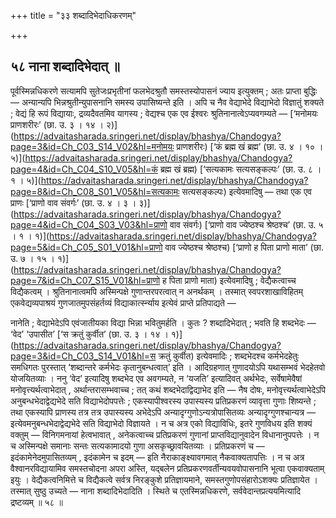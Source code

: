 +++
title = "३३ शब्दादिभेदाधिकरणम्"

+++

## ५८ नाना शब्दादिभेदात् ॥

पूर्वस्मिन्नधिकरणे सत्यामपि सुतेजःप्रभृतीनां फलभेदश्रुतौ समस्तस्योपासनं ज्याय इत्युक्तम् ; अतः प्राप्ता बुद्धिः — अन्यान्यपि भिन्नश्रुतीन्युपासनानि समस्य उपासिष्यन्ते इति । अपि च नैव वेद्याभेदे विद्याभेदो विज्ञातुं शक्यते ; वेद्यं हि रूपं विद्यायाः, द्रव्यदैवतमिव यागस्य ; वेद्यश्च एक एव ईश्वरः श्रुतिनानात्वेऽप्यवगम्यते — [‘मनोमयः प्राणशरीरः’ (छा. उ. ३ । १४ । २)](https://advaitasharada.sringeri.net/display/bhashya/Chandogya?page=3&id=Ch_C03_S14_V02&hl=मनोमयः प्राणशरीरः) [‘कं ब्रह्म खं ब्रह्म’ (छा. उ. ४ । १० । ५)](https://advaitasharada.sringeri.net/display/bhashya/Chandogya?page=4&id=Ch_C04_S10_V05&hl=कं ब्रह्म खं ब्रह्म) [‘सत्यकामः सत्यसङ्कल्पः’ (छा. उ. ८ । १ । ५)](https://advaitasharada.sringeri.net/display/bhashya/Chandogya?page=8&id=Ch_C08_S01_V05&hl=सत्यकामः सत्यसङ्कल्पः) इत्येवमादिषु — तथा एक एव प्राणः [‘प्राणो वाव संवर्गः’ (छा. उ. ४ । ३ । ३)](https://advaitasharada.sringeri.net/display/bhashya/Chandogya?page=4&id=Ch_C04_S03_V03&hl=प्राणो वाव संवर्गः) [‘प्राणो वाव ज्येष्ठश्च श्रेष्ठश्च’ (छा. उ. ५ । १ । १)](https://advaitasharada.sringeri.net/display/bhashya/Chandogya?page=5&id=Ch_C05_S01_V01&hl=प्राणो वाव ज्येष्ठश्च श्रेष्ठश्च) [‘प्राणो ह पिता प्राणो माता’ (छा. उ. ७ । १५ । १)](https://advaitasharada.sringeri.net/display/bhashya/Chandogya?page=7&id=Ch_C07_S15_V01&hl=प्राणो ह पिता प्राणो माता) इत्येवमादिषु ; वेद्यैकत्वाच्च विद्यैकत्वम् । श्रुतिनानात्वमपि अस्मिन्पक्षे गुणान्तरपरत्वात् न अनर्थकम् । तस्मात् स्वपरशाखाविहितम् एकवेद्यव्यपाश्रयं गुणजातमुपसंहर्तव्यं विद्याकार्त्स्न्याय इत्येवं प्राप्ते प्रतिपाद्यते —

नानेति ; वेद्याभेदेऽपि एवंजातीयका विद्या भिन्ना भवितुमर्हति । कुतः ? शब्दादिभेदात् ; भवति हि शब्दभेदः — ‘वेद’ ‘उपासीत’ [‘स क्रतुं कुर्वीत’ (छा. उ. ३ । १४ । १)](https://advaitasharada.sringeri.net/display/bhashya/Chandogya?page=3&id=Ch_C03_S14_V01&hl=स क्रतुं कुर्वीत) इत्येवमादिः ; शब्दभेदश्च कर्मभेदहेतुः समधिगतः पुरस्तात् ‘शब्दान्तरे कर्मभेदः कृतानुबन्धत्वात्’ इति । आदिग्रहणात् गुणादयोऽपि यथासम्भवं भेदहेतवो योजयितव्याः । ननु ‘वेद’ इत्यादिषु शब्दभेद एव अवगम्यते, न ‘यजति’ इत्यादिवत् अर्थभेदः, सर्वेषामेवैषां मनोवृत्त्यर्थत्वाभेदात् , अर्थान्तरासम्भवाच्च ; तत् कथं शब्दभेदाद्विद्याभेद इति — नैष दोषः, मनोवृत्त्यर्थत्वाभेदेऽपि अनुबन्धभेदाद्वेद्यभेदे सति विद्याभेदोपपत्तेः ; एकस्यापीश्वरस्य उपास्यस्य प्रतिप्रकरणं व्यावृत्ता गुणाः शिष्यन्ते ; तथा एकस्यापि प्राणस्य तत्र तत्र उपास्यस्य अभेदेऽपि अन्यादृग्गुणोऽन्यत्रोपासितव्यः अन्यादृग्गुणश्चान्यत्र — इत्येवमनुबन्धभेदाद्वेद्यभेदे सति विद्याभेदो विज्ञायते । न च अत्र एको विद्याविधिः, इतरे गुणविधय इति शक्यं वक्तुम् — विनिगमनायां हेत्वभावात् , अनेकत्वाच्च प्रतिप्रकरणं गुणानां प्राप्तविद्यानुवादेन विधानानुपपत्तेः । न च अस्मिन्पक्षे समानाः सन्तः सत्यकामादयो गुणा असकृच्छ्रावयितव्याः । प्रतिप्रकरणं च — इदंकामेनेदमुपासितव्यम् , इदंकामेन च इदम् — इति नैराकाङ्क्ष्यावगमात् नैकवाक्यतापत्तिः । न च अत्र वैश्वानरविद्यायामिव समस्तचोदना अपरा अस्ति, यद्बलेन प्रतिप्रकरणवर्तीन्यवयवोपासनानि भूत्वा एकवाक्यताम् इयुः । वेद्यैकत्वनिमित्ते च विद्यैकत्वे सर्वत्र निरङ्कुशे प्रतिज्ञायमाने, समस्तगुणोपसंहारोऽशक्यः प्रतिज्ञायेत । तस्मात् सुष्ठु उच्यते — नाना शब्दादिभेदादिति । स्थिते च एतस्मिन्नधिकरणे, सर्ववेदान्तप्रत्ययमित्यादि द्रष्टव्यम् ॥ ५८ ॥

